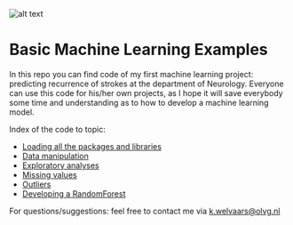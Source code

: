 ![alt text](https://dazeinfo.com/wp-content/uploads/2019/11/Ai-in-healthcare.jpg)

# Basic Machine Learning Examples
In this repo you can find code of my first machine learning project: predicting recurrence of strokes at the department of Neurology. Everyone can use this code for his/her own projects, as I hope it will save everybody some time and understanding as to how to develop a machine learning model.

Index of the code to topic:
- [Loading all the packages and libraries](https://github.com/koenwelvaars/machine-learning-voorbeelden/blob/master/Inladen%20van%20alle%20benodigde%20packages%20en%20data)
- [Data manipulation](https://github.com/koenwelvaars/machine-learning-voorbeelden/blob/master/Data%20manipulatie)
- [Exploratory analyses](https://github.com/koenwelvaars/machine-learning-voorbeelden/blob/master/Beschrijvende%20statistiek)
- [Missing values](https://github.com/koenwelvaars/machine-learning-voorbeelden/blob/master/Omgaan%20met%20missing%20values)
- [Outliers](https://github.com/koenwelvaars/machine-learning-voorbeelden/blob/master/Omgaan%20met%20outliers)
- [Developing a RandomForest](https://github.com/koenwelvaars/machine-learning-voorbeelden/blob/master/Ontwikkelen%20van%20een%20RandomForest)

For questions/suggestions: feel free to contact me via k.welvaars@olvg.nl


